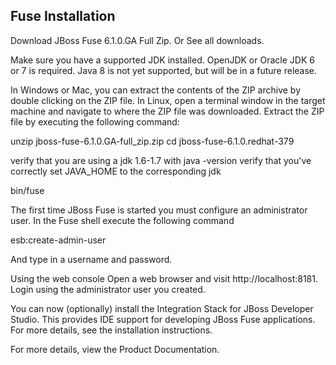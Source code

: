 ## Fuse Installation

Download JBoss Fuse 6.1.0.GA Full Zip. Or See all downloads.

Make sure you have a supported JDK installed. OpenJDK or Oracle JDK 6 or 7 is required. Java 8 is not yet supported, but will be in a future release.

In Windows or Mac, you can extract the contents of the ZIP archive by double clicking on the ZIP file. In Linux, open a terminal window in the target machine and navigate to where the ZIP file was downloaded. Extract the ZIP file by executing the following command:

unzip jboss-fuse-6.1.0.GA-full_zip.zip
cd jboss-fuse-6.1.0.redhat-379

verify that you are using a jdk 1.6-1.7 with java -version
verify that you've correctly set JAVA_HOME to the corresponding jdk

bin/fuse

The first time JBoss Fuse is started you must configure an administrator user. In the Fuse shell execute the following command

esb:create-admin-user

And type in a username and password.

Using the web console Open a web browser and visit http://localhost:8181. Login using the administrator user you created.

You can now (optionally) install the Integration Stack for JBoss Developer Studio. 
This provides IDE support for developing JBoss Fuse applications. For more details, see the installation instructions.

For more details, view the Product Documentation.
